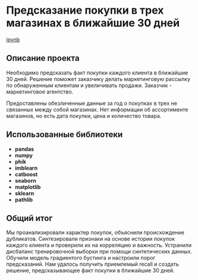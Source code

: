 # Предсказание покупки в трех магазинах в ближайшие 30 дней
[ipynb](https://github.com/tkachuk45/purchases_3_shops/blob/main/purchases_submission.ipynb)

## Описание проекта
Необходимо предсказать факт покупки каждого клиента в ближайшие 30 дней. Решение поможет заказчику делать маркетинговую рассылку по обнаруженным клиентам и увеличивать продажи. Заказчик - маркетинговое агентство. 

Предоставлены обезличенные данные за год о покупках в трех не связанных между собой магазинах. Нет информации об ассортименте магазинов, но есть дата покупки, цена и количество товара.

## Использованные библиотеки
- **pandas**
- **numpy**
- **phik**
- **imblearn**
- **catboost**
- **seaborn**
- **matplotlib**
- **sklearn**
- **pathlib**


## Общий итог
Мы проанализировали характер покупок, объяснили происхождение дубликатов. Синтезировали признаки на основе истории покупок каждого клиента и проверили их на корреляцию и важность.
Устранили дисбаланс тренировочной выборки при помощи синтетических данных. Обучили модель градиентого бустинга и настроили порог предсказаний. Нам удалось получить приемлемый recall и создать решение, предсказывающее факт покупки в ближайшие 30 дней.

